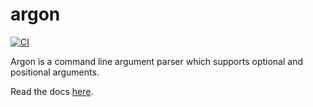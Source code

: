 # argon

[![CI](https://github.com/ChrisThrasher/argon/actions/workflows/ci.yml/badge.svg)](https://github.com/ChrisThrasher/argon/actions/workflows/ci.yml)

Argon is a command line argument parser which supports optional and positional arguments.

Read the docs [here](https://christhrasher.github.io/argon/).
